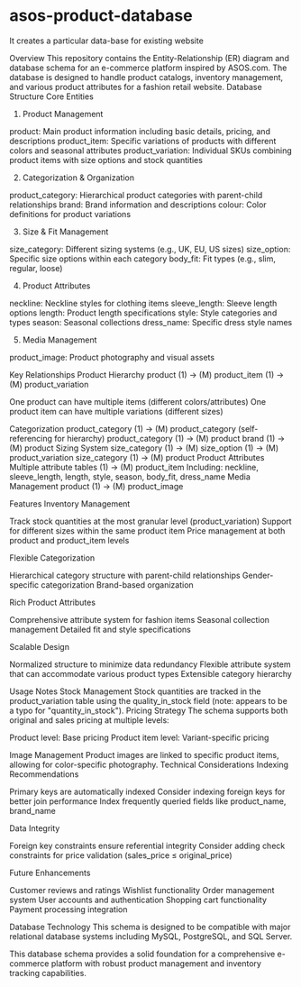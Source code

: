 # asos-product-database
It creates a particular data-base for existing website

Overview
This repository contains the Entity-Relationship (ER) diagram and database schema for an e-commerce platform inspired by ASOS.com. The database is designed to handle product catalogs, inventory management, and various product attributes for a fashion retail website.
Database Structure
Core Entities
1. Product Management

product: Main product information including basic details, pricing, and descriptions
product_item: Specific variations of products with different colors and seasonal attributes
product_variation: Individual SKUs combining product items with size options and stock quantities

2. Categorization & Organization

product_category: Hierarchical product categories with parent-child relationships
brand: Brand information and descriptions
colour: Color definitions for product variations

3. Size & Fit Management

size_category: Different sizing systems (e.g., UK, EU, US sizes)
size_option: Specific size options within each category
body_fit: Fit types (e.g., slim, regular, loose)

4. Product Attributes

neckline: Neckline styles for clothing items
sleeve_length: Sleeve length options
length: Product length specifications
style: Style categories and types
season: Seasonal collections
dress_name: Specific dress style names

5. Media Management

product_image: Product photography and visual assets

Key Relationships
Product Hierarchy
product (1) → (M) product_item (1) → (M) product_variation

One product can have multiple items (different colors/attributes)
One product item can have multiple variations (different sizes)

Categorization
product_category (1) → (M) product_category (self-referencing for hierarchy)
product_category (1) → (M) product
brand (1) → (M) product
Sizing System
size_category (1) → (M) size_option (1) → (M) product_variation
size_category (1) → (M) product
Product Attributes
Multiple attribute tables (1) → (M) product_item
Including: neckline, sleeve_length, length, style, season, body_fit, dress_name
Media Management
product (1) → (M) product_image

Features
Inventory Management

Track stock quantities at the most granular level (product_variation)
Support for different sizes within the same product item
Price management at both product and product_item levels

Flexible Categorization

Hierarchical category structure with parent-child relationships
Gender-specific categorization
Brand-based organization

Rich Product Attributes

Comprehensive attribute system for fashion items
Seasonal collection management
Detailed fit and style specifications

Scalable Design

Normalized structure to minimize data redundancy
Flexible attribute system that can accommodate various product types
Extensible category hierarchy

Usage Notes
Stock Management
Stock quantities are tracked in the product_variation table using the quality_in_stock field (note: appears to be a typo for "quantity_in_stock").
Pricing Strategy
The schema supports both original and sales pricing at multiple levels:

Product level: Base pricing
Product item level: Variant-specific pricing

Image Management
Product images are linked to specific product items, allowing for color-specific photography.
Technical Considerations
Indexing Recommendations

Primary keys are automatically indexed
Consider indexing foreign keys for better join performance
Index frequently queried fields like product_name, brand_name

Data Integrity

Foreign key constraints ensure referential integrity
Consider adding check constraints for price validation (sales_price ≤ original_price)

Future Enhancements

Customer reviews and ratings
Wishlist functionality
Order management system
User accounts and authentication
Shopping cart functionality
Payment processing integration

Database Technology
This schema is designed to be compatible with major relational database systems including MySQL, PostgreSQL, and SQL Server.

This database schema provides a solid foundation for a comprehensive e-commerce platform with robust product management and inventory tracking capabilities.
